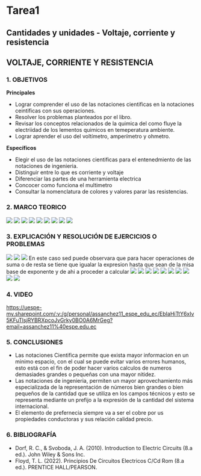 # Tarea1
## Cantidades y unidades - Voltaje, corriente y resistencia
## VOLTAJE, CORRIENTE Y RESISTENCIA
### 1.	OBJETIVOS
**Principales**

 - Lograr comprender el uso de las notaciones cientificas en la notaciones ceintificas con sus operaciones.
 - Resolver los problemas planteados por el libro.
 - Revisar los conceptos relacionados de la quimica del como fluye la electriidad de los lementos quimicos en temeperatura ambiente.
 - Lograr aprender el uso del voltímetro, amperímetro y ohmetro. 

**Específicos**

- Elegir el uso de las notaciones cientificas para el entenedmiento de las notaciones de ingenieria.
- Distinguir entre lo que es corriente y voltaje
- Diferenciar las partes de una herramienta electrica
- Concocer como funciona el multimetro
- Consultar la nomenclatura de colores y valores parar las resistencias.

### 2. MARCO TEORICO
![](https://github.com/SanchezMaiAndresSebastian/Tarea1/blob/main/Foto/1.jpeg)
![](https://github.com/SanchezMaiAndresSebastian/Tarea1/blob/main/Foto/2.png)
![](https://github.com/SanchezMaiAndresSebastian/Tarea1/blob/main/Foto/3.png)
![](https://github.com/SanchezMaiAndresSebastian/Tarea1/blob/main/Foto/4.jpg)
![](https://github.com/SanchezMaiAndresSebastian/Tarea1/blob/main/Foto/5.png)
![](https://github.com/SanchezMaiAndresSebastian/Tarea1/blob/main/Foto/6.jpg)
![](https://github.com/SanchezMaiAndresSebastian/Tarea1/blob/main/Foto/7.png)
![](https://github.com/SanchezMaiAndresSebastian/Tarea1/blob/main/Foto/8.webp)
![](https://github.com/SanchezMaiAndresSebastian/Informe-laboratorio/blob/main/Fotos/30.jpg)

### 3. EXPLICACIÓN Y RESOLUCIÓN DE EJERCICIOS O PROBLEMAS
![](https://github.com/SanchezMaiAndresSebastian/Tarea1/blob/main/Foto/Tarea%201-%20Fund.%20de%20Circuitos%202022a_page-0001.jpg)
![](https://github.com/SanchezMaiAndresSebastian/Tarea1/blob/main/Foto/Tarea%201-%20Fund.%20de%20Circuitos%202022a_page-0002.jpg)
![](https://github.com/SanchezMaiAndresSebastian/Tarea1/blob/main/Foto/Tarea%201-%20Fund.%20de%20Circuitos%202022a_page-0003.jpg)
En este caso sed puede observara que para hacer operaciones de suma o de resta se tiene que igualar la expresion hasta que sean de la misa base de exponente y de ahi a proceder a calcular
![](https://github.com/SanchezMaiAndresSebastian/Tarea1/blob/main/Foto/Tarea%201-%20Fund.%20de%20Circuitos%202022a_page-0004.jpg)
![](https://github.com/SanchezMaiAndresSebastian/Tarea1/blob/main/Foto/Tarea%201-%20Fund.%20de%20Circuitos%202022a_page-0005.jpg)
![](https://github.com/SanchezMaiAndresSebastian/Tarea1/blob/main/Foto/Tarea%201-%20Fund.%20de%20Circuitos%202022a_page-0006.jpg)
![](https://github.com/SanchezMaiAndresSebastian/Tarea1/blob/main/Foto/Tarea%201-%20Fund.%20de%20Circuitos%202022a_page-0007.jpg)
![](https://github.com/SanchezMaiAndresSebastian/Tarea1/blob/main/Foto/Tarea%201-%20Fund.%20de%20Circuitos%202022a_page-0008.jpg)
![](https://github.com/SanchezMaiAndresSebastian/Tarea1/blob/main/Foto/Tarea%201-%20Fund.%20de%20Circuitos%202022a_page-0009.jpg)
![](https://github.com/SanchezMaiAndresSebastian/Tarea1/blob/main/Foto/Tarea%201-%20Fund.%20de%20Circuitos%202022a_page-0010.jpg)
![](https://github.com/SanchezMaiAndresSebastian/Tarea1/blob/main/Foto/Tarea%201-%20Fund.%20de%20Circuitos%202022a_page-0011.jpg)
![](https://github.com/SanchezMaiAndresSebastian/Tarea1/blob/main/Foto/Tarea%201-%20Fund.%20de%20Circuitos%202022a_page-0012.jpg)
![](https://github.com/SanchezMaiAndresSebastian/Tarea1/blob/main/Foto/Tarea%201-%20Fund.%20de%20Circuitos%202022a_page-0013.jpg)

### 4. VIDEO

https://uespe-my.sharepoint.com/:v:/g/personal/assanchez11_espe_edu_ec/EbIaHiTtY6xIv5KFuTlsjRYBRXpcoJvGrky0BO0A6MrGeg?email=assanchez11%40espe.edu.ec

### 5. CONCLUSIONES
- Las notaciones Cientifica permite que exista mayor informacion en un minimo espacio, con el cual se puede evitar varios errores humanos, esto está con el fin de poder hacer varios calculos de numeros demasiades grandes o pequeñas con una mayor nitidez.
- Las notaciones de ingenieria, permiten un mayor aprovechamiento más especializada de la representación de números bien grandes o bien pequeños de la cantidad que se utiliza en los campos técnicos y esto se representa mediante un prefijo a la expresión de la cantidad del sistema internacional.
- El elemento de prefernecia siempre va a ser el cobre por us propiedades conductoras y sus relación calidad precio.
### 6. BIBLIOGRAFÍA
- Dorf, R. C., & Svoboda, J. A. (2010). Introduction to Electric Circuits (8.a ed.). John Wiley & Sons Inc.
- Floyd, T. L. (2022). Principios De Circuitos Electricos C/Cd Rom (8.a ed.). PRENTICE HALL/PEARSON.
